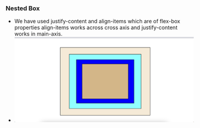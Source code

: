 ### **Nested Box**
- We have used justify-content and align-items which are of flex-box properties align-items works across cross axis and justify-content works in main-axis.
- <img src="./nested-box-question.png" width="100%" height="50%"/>